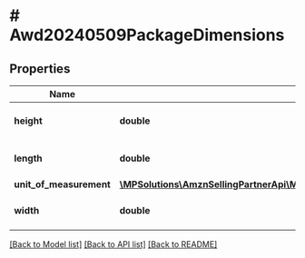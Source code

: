 # # Awd20240509PackageDimensions

## Properties

Name | Type | Description | Notes
------------ | ------------- | ------------- | -------------
**height** | **double** | Height of the package. |
**length** | **double** | Length of the package. |
**unit_of_measurement** | [**\MPSolutions\AmznSellingPartnerApi\Models\Awd20240509\Awd20240509DimensionUnitOfMeasurement**](Awd20240509DimensionUnitOfMeasurement.md) |  |
**width** | **double** | Width of the package. |

[[Back to Model list]](../../README.md#models) [[Back to API list]](../../README.md#endpoints) [[Back to README]](../../README.md)

